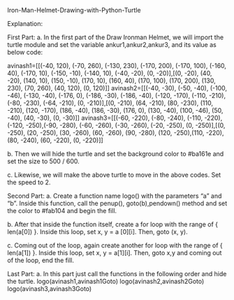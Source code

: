 Iron-Man-Helmet-Drawing-with-Python-Turtle

Explanation:

First Part:
a. In the first part of the Draw Ironman Helmet, we will import the turtle module and set the variable ankur1,ankur2,ankur3, and its value as below code:

avinash1=[[(-40, 120), (-70, 260), (-130, 230), (-170, 200), (-170, 100), (-160, 40), (-170, 10), (-150, -10), (-140, 10), (-40, -20), (0, -20)],[(0, -20), (40, -20), (140, 10), (150, -10), (170, 10), (160, 40), (170, 100), (170, 200), (130, 230), (70, 260), (40, 120), (0, 120)]]
avinash2=[[(-40, -30), (-50, -40), (-100, -46), (-130, -40), (-176, 0), (-186, -30), (-186, -40), (-120, -170), (-110, -210), (-80, -230), (-64, -210), (0, -210)],[(0, -210), (64, -210), (80, -230), (110, -210), (120, -170), (186, -40), (186, -30), (176, 0), (130, -40), (100, -46), (50, -40), (40, -30), (0, -30)]]
avinash3=[[(-60, -220), (-80, -240), (-110, -220), (-120, -250),(-90, -280), (-60, -260), (-30, -260), (-20, -250), (0, -250)],[(0, -250), (20, -250), (30, -260), (60, -260), (90, -280), (120, -250),(110, -220), (80, -240), (60, -220), (0, -220)]]

b. Then we will hide the turtle and set the background color to #ba161e and set the size to 500 / 600.

c. Likewise, we will make the above turtle to move in the above codes. Set the speed to 2.

Second Part:
a. Create a function name logo() with the parameters “a” and “b”. Inside this function, call the penup(), goto(b),pendown() method and set the color to #fab104 and begin the fill.

b. After that inside the function itself, create a for loop with the range of { len(a[0]) }. Inside this loop, set x, y = a [0][i]. Then, goto (x, y).

c. Coming out of the loop, again create another for loop with the range of { len(a[1]) }. Inside this loop, set x, y = a[1][i]. Then, goto x,y and coming out of the loop, end the fill.

Last Part:
a. In this part just call the functions in the following order and hide the turtle.
logo(avinash1,avinash1Goto)
logo(avinash2,avinash2Goto)
logo(avinash3,avinash3Goto)
